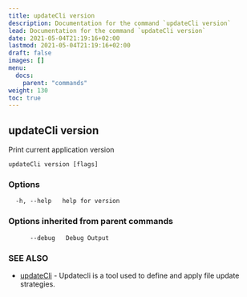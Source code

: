 ```yaml
---
title: updateCli version
description: Documentation for the command `updateCli version`
lead: Documentation for the command `updateCli version`
date: 2021-05-04T21:19:16+02:00
lastmod: 2021-05-04T21:19:16+02:00
draft: false
images: []
menu:
  docs:
    parent: "commands"
weight: 130
toc: true
---
```


## updateCli version

Print current application version

```
updateCli version [flags]
```

### Options

```
  -h, --help   help for version
```

### Options inherited from parent commands

```
      --debug   Debug Output
```

### SEE ALSO

* [updateCli](/docs/commands/updatecli)	 - Updatecli is a tool used to define and apply file update strategies. 


